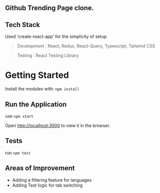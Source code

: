 
## Github Trending Page clone.

## Tech Stack

Used 'create-react-app' for the simplicity of setup

> Development : React, Redux, React-Query, Typescript, Tailwind CSS 

> Testing : React Testing Library

# Getting Started

Install the modules with: `npm install`

## Run the Application

use `npm start`

Open [http://localhost:3000](http://localhost:3000) to view it in the browser.

## Tests

run `npm test`

## Areas of Improvement

- Adding a filtering feature for languages
- Adding Test logic for tab switching 

